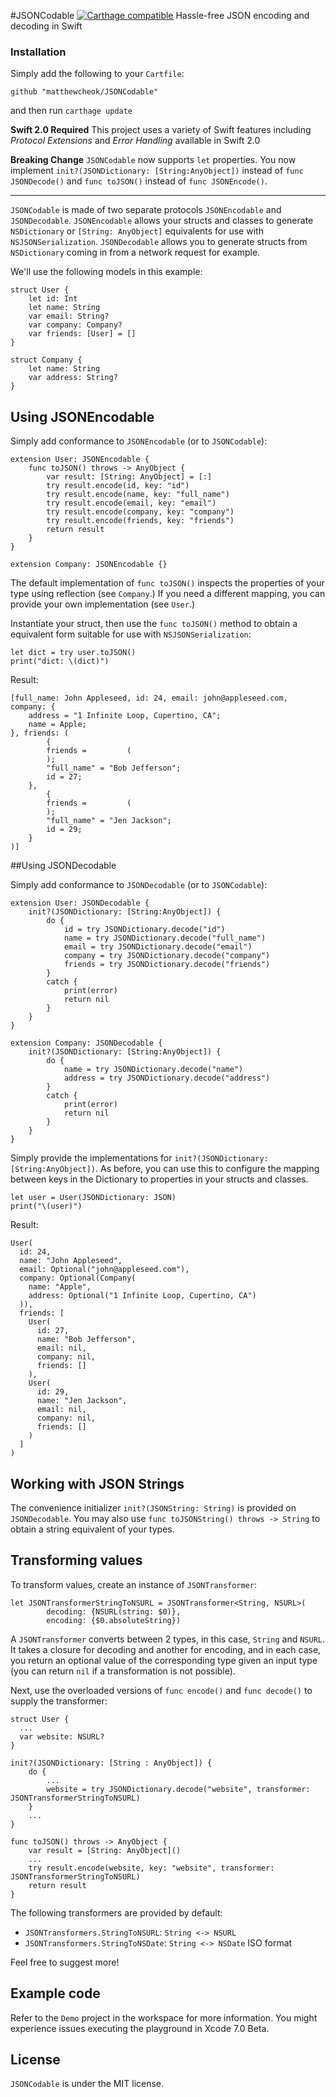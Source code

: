 #JSONCodable [![Carthage compatible](https://img.shields.io/badge/Carthage-compatible-4BC51D.svg?style=flat)](https://github.com/Carthage/Carthage)
Hassle-free JSON encoding and decoding in Swift

### Installation

Simply add the following to your `Cartfile`:
```
github "matthewcheok/JSONCodable"
```

and then run `carthage update`

**Swift 2.0 Required**
This project uses a variety of Swift features including *Protocol Extensions* and *Error Handling* available in Swift 2.0

**Breaking Change**
`JSONCodable` now supports `let` properties. You now implement `init?(JSONDictionary: [String:AnyObject])` instead of `func JSONDecode()` and `func toJSON()` instead of `func JSONEncode()`.

---

`JSONCodable` is made of two separate protocols `JSONEncodable` and `JSONDecodable`.
`JSONEncodable` allows your structs and classes to generate `NSDictionary` or `[String: AnyObject]` equivalents for use with `NSJSONSerialization`.
`JSONDecodable` allows you to generate structs from `NSDictionary` coming in from a network request for example.

We'll use the following models in this example:
```
struct User {
    let id: Int
    let name: String
    var email: String?
    var company: Company?
    var friends: [User] = []
}

struct Company {
    let name: String
    var address: String?
}
```

## Using JSONEncodable

Simply add conformance to `JSONEncodable` (or to `JSONCodable`):

```
extension User: JSONEncodable {
    func toJSON() throws -> AnyObject {
        var result: [String: AnyObject] = [:]
        try result.encode(id, key: "id")
        try result.encode(name, key: "full_name")
        try result.encode(email, key: "email")
        try result.encode(company, key: "company")
        try result.encode(friends, key: "friends")
        return result
    }
}

extension Company: JSONEncodable {}
```

The default implementation of `func toJSON()` inspects the properties of your type using reflection (see `Company`.) If you need a different mapping, you can provide your own implementation (see `User`.)

Instantiate your struct, then use the `func toJSON()` method to obtain a equivalent form suitable for use with `NSJSONSerialization`:
```
let dict = try user.toJSON()
print("dict: \(dict)")
```

Result:
```
[full_name: John Appleseed, id: 24, email: john@appleseed.com, company: {
    address = "1 Infinite Loop, Cupertino, CA";
    name = Apple;
}, friends: (
        {
        friends =         (
        );
        "full_name" = "Bob Jefferson";
        id = 27;
    },
        {
        friends =         (
        );
        "full_name" = "Jen Jackson";
        id = 29;
    }
)]
```

##Using JSONDecodable

Simply add conformance to `JSONDecodable` (or to `JSONCodable`):
```
extension User: JSONDecodable {
    init?(JSONDictionary: [String:AnyObject]) {
        do {
            id = try JSONDictionary.decode("id")
            name = try JSONDictionary.decode("full_name")
            email = try JSONDictionary.decode("email")
            company = try JSONDictionary.decode("company")
            friends = try JSONDictionary.decode("friends")
        }
        catch {
            print(error)
            return nil
        }
    }
}

extension Company: JSONDecodable {
    init?(JSONDictionary: [String:AnyObject]) {
        do {
            name = try JSONDictionary.decode("name")
            address = try JSONDictionary.decode("address")
        }
        catch {
            print(error)
            return nil
        }
    }
}
```

Simply provide the implementations for `init?(JSONDictionary: [String:AnyObject])`.
As before, you can use this to configure the mapping between keys in the Dictionary to properties in your structs and classes.

```
let user = User(JSONDictionary: JSON)
print("\(user)")
```

Result:
```
User(
  id: 24,
  name: "John Appleseed",
  email: Optional("john@appleseed.com"),
  company: Optional(Company(
    name: "Apple",
    address: Optional("1 Infinite Loop, Cupertino, CA")
  )),
  friends: [
    User(
      id: 27,
      name: "Bob Jefferson",
      email: nil,
      company: nil,
      friends: []
    ),
    User(
      id: 29,
      name: "Jen Jackson",
      email: nil,
      company: nil,
      friends: []
    )
  ]
)
```

## Working with JSON Strings
The convenience initializer `init?(JSONString: String)` is provided on `JSONDecodable`. You may also use `func toJSONString() throws -> String` to obtain a string equivalent of your types.

## Transforming values

To transform values, create an instance of `JSONTransformer`:

```
let JSONTransformerStringToNSURL = JSONTransformer<String, NSURL>(
        decoding: {NSURL(string: $0)},
        encoding: {$0.absoluteString})
```

A `JSONTransformer` converts between 2 types, in this case, `String` and `NSURL`. It takes a closure for decoding and another for encoding, and in each case, you return an optional value of the corresponding type given an input type (you can return `nil` if a transformation is not possible).

Next, use the overloaded versions of `func encode()` and `func decode()` to supply the transformer:

```
struct User {
  ...
  var website: NSURL?
}

init?(JSONDictionary: [String : AnyObject]) {
    do {
        ...
        website = try JSONDictionary.decode("website", transformer: JSONTransformerStringToNSURL)
    }
    ...
}

func toJSON() throws -> AnyObject {
    var result = [String: AnyObject]()
    ...
    try result.encode(website, key: "website", transformer: JSONTransformerStringToNSURL)
    return result
}
```

The following transformers are provided by default:

- `JSONTransformers.StringToNSURL`: `String <-> NSURL`
- `JSONTransformers.StringToNSDate`: `String <-> NSDate` ISO format

Feel free to suggest more!

## Example code

Refer to the `Demo` project in the workspace for more information.
You might experience issues executing the playground in Xcode 7.0 Beta.

## License

`JSONCodable` is under the MIT license.

